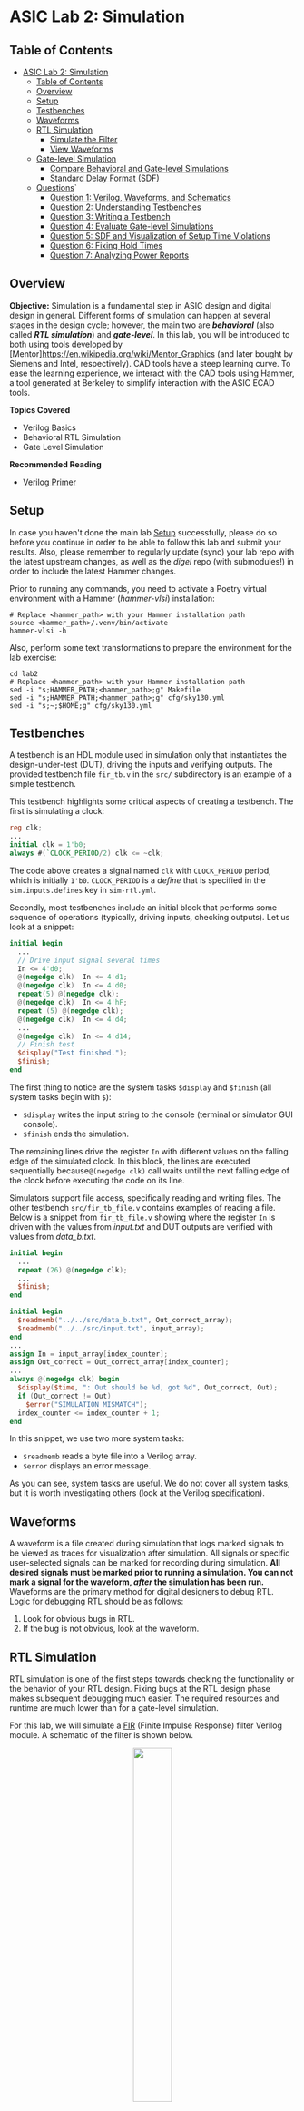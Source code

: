 # ASIC Lab 2: Simulation


## Table of Contents
- [ASIC Lab 2: Simulation](#asic-lab-2-simulation)
    - [Table of Contents](#table-of-contents)
    - [Overview](#overview)
    - [Setup](#setup)
    - [Testbenches](#testbenches)
    - [Waveforms](#waveforms)
    - [RTL Simulation](#rtl-simulation)
      - [Simulate the Filter](#simulate-the-filter)
      - [View Waveforms](#view-waveforms)
    - [Gate-level Simulation](#gate-level-simulation)
      - [Compare Behavioral and Gate-level Simulations](#compare-behavioral-and-gate-level-simulations)
      - [Standard Delay Format (SDF)](#standard-delay-format-sdf)
    - [Questions](#questions)`
        - [Question 1: Verilog, Waveforms, and Schematics](#question-1-verilog-waveforms-and-schematics)
        - [Question 2: Understanding Testbenches](#question-2-understanding-testbenches)
        - [Question 3: Writing a Testbench](#question-3-writing-a-testbench)
        - [Question 4: Evaluate Gate-level Simulations](#question-4-evaluate-gate-level-simulations)
        - [Question 5: SDF and Visualization of Setup Time Violations](#question-5-sdf-and-visualization-of-setup-time-violations)
        - [Question 6: Fixing Hold Times](#question-6-fixing-hold-times)
        - [Question 7: Analyzing Power Reports](#question-7-analyzing-power-reports)

## Overview

**Objective:** 
Simulation is a fundamental step in ASIC design and digital design in general. Different forms of simulation can happen at several stages in the design cycle; however, the main two are ***behavioral*** (also called ***RTL simulation***) and ***gate-level***. In this lab, you will be introduced to both using tools developed by [Mentor]https://en.wikipedia.org/wiki/Mentor_Graphics (and later bought by Siemens and Intel, respectively). CAD tools have a steep learning curve. To ease the learning experience, we interact with the CAD tools using Hammer, a tool generated at Berkeley to simplify interaction with the ASIC ECAD tools.

**Topics Covered**
- Verilog Basics
- Behavioral RTL Simulation
- Gate Level Simulation
<!--- - Simple Power Analysis? --->

**Recommended Reading**
- [Verilog Primer](./doc/Verilog_Primer_Slides.pdf)


## Setup

In case you haven't done the main lab [Setup](../README.md#setup) successfully, please do so before you continue in order to be able to follow this lab and submit your results. Also, please remember to regularly update (sync) your lab repo with the latest upstream changes, as well as the *digel* repo (with submodules!) in order to include the latest Hammer changes.

Prior to running any commands, you need to activate a Poetry virtual environment with a Hammer (*hammer-vlsi*) installation:

```shell
# Replace <hammer_path> with your Hammer installation path
source <hammer_path>/.venv/bin/activate
hammer-vlsi -h
```

Also, perform some text transformations to prepare the environment for the lab exercise:

```shell
cd lab2
# Replace <hammer_path> with your Hammer installation path
sed -i "s;HAMMER_PATH;<hammer_path>;g" Makefile
sed -i "s;HAMMER_PATH;<hammer_path>;g" cfg/sky130.yml
sed -i "s;~;$HOME;g" cfg/sky130.yml

```


## Testbenches

A testbench is an HDL module used in simulation only that instantiates the design-under-test (DUT), driving the inputs and verifying outputs. The provided testbench file `fir_tb.v` in the `src/` subdirectory is an example of a simple testbench.

This testbench highlights some critical aspects of creating a testbench. The first is simulating a clock:

```verilog
reg clk;
...
initial clk = 1'b0;
always #(`CLOCK_PERIOD/2) clk <= ~clk;
```

The code above creates a signal named `clk` with `CLOCK_PERIOD` period, which is initially `1'b0`. `CLOCK_PERIOD` is a *define* that is specified in the `sim.inputs.defines` key in `sim-rtl.yml`.

Secondly, most testbenches include an initial block that performs some sequence of operations (typically, driving inputs, checking outputs). Let us look at a snippet:

```verilog
initial begin
  ...
  // Drive input signal several times
  In <= 4'd0;
  @(negedge clk)  In <= 4'd1;
  @(negedge clk)  In <= 4'd0;
  repeat(5) @(negedge clk);
  @(negedge clk)  In <= 4'hF;
  repeat (5) @(negedge clk);
  @(negedge clk)  In <= 4'd4;
  ...
  @(negedge clk)  In <= 4'd14;
  // Finish test
  $display("Test finished.");
  $finish;
end
```

The first thing to notice are the system tasks `$display` and `$finish` (all system tasks begin with `$`):

- `$display` writes the input string to the console (terminal or simulator GUI console).
- `$finish` ends the simulation.

The remaining lines drive the register `In` with different values on the falling edge of the simulated clock. In this block, the lines are executed sequentially because`@(negedge clk)` call waits until the next falling edge of the clock before executing the code on its line.

Simulators support file access, specifically reading and writing files. The other testbench `src/fir_tb_file.v` contains examples of reading a file. Below is a snippet from `fir_tb_file.v` showing where the register `In` is driven with the values from *input.txt* and DUT outputs are verified with values from *data_b.txt*.

```verilog
initial begin
  ...
  repeat (26) @(negedge clk);
  ...
  $finish;
end

initial begin
  $readmemb("../../src/data_b.txt", Out_correct_array);
  $readmemb("../../src/input.txt", input_array);
end
...
assign In = input_array[index_counter];
assign Out_correct = Out_correct_array[index_counter];
...
always @(negedge clk) begin
  $display($time, ": Out should be %d, got %d", Out_correct, Out);
  if (Out_correct != Out)
    $error("SIMULATION MISMATCH");
  index_counter <= index_counter + 1;
end
```

In this snippet, we use two more system tasks:

- `$readmemb` reads a byte file into a Verilog array.
- `$error` displays an error message.

As you can see, system tasks are useful. We do not cover all system tasks, but it is worth investigating others (look at the Verilog [specification](https://www.eg.bucknell.edu/~csci320/2016-fall/wp-content/uploads/2015/08/verilog-std-1364-2005.pdf)).


## Waveforms

A waveform is a file created during simulation that logs marked signals to be viewed as traces for visualization after simulation. All signals or specific user-selected signals can be marked for recording during simulation. **All desired signals must be marked prior to running a simulation. You can not mark a signal for the waveform, *after* the simulation has been run.** Waveforms are the primary method for digital designers to debug RTL. Logic for debugging RTL should be as follows:

1. Look for obvious bugs in RTL.
2. If the bug is not obvious, look at the waveform.


## RTL Simulation

RTL simulation is one of the first steps towards checking the functionality or the behavior of your RTL design. Fixing bugs at the RTL design phase makes subsequent debugging much easier. The required resources and runtime are much lower than for a gate-level simulation.

For this lab, we will simulate a [FIR](https://en.wikipedia.org/wiki/Finite_impulse_response) (Finite Impulse Response) filter Verilog module. A schematic of the filter is shown below.

<figure align="center">
  <img src="./figs/fir.png" style="width:40%" />
</figure>

There is an input signal and a clock input, and 5 delayed versions of the input are kept, multiplied by different coefficients, and then summed together. The expression for this particular filter is:

```
y[n] = 1 * x[n] + 4 * x[n − 1] + 16 * x[n − 2] + 4 * x[n − 3] + 1 * x[n − 4]
```

The input in our example is a 4-bit signed number, and the output is a larger bitwidth signed number to ensure that there is no overflow. The focus of this lab is not the filter design itself, but it serves as a useful example of a digital circuit to implement and test with Verilog code. The Verilog code for this FIR filter is provided in the `src` subdirectory.


### Simulate the Filter

You've been introduced to everything you need to run a simulation. Now it's time to run a sim! A common method of testing modules is with unit tests, testing the functionality of a single module and not the entire system. Here you will unit test the FIR filter by running the following command:

```shell
make sim-rtl
```


### View Waveforms

After running the command, the Questa GUI, which provides access to numerous debugging tools and windows that enable you to analyze different parts of your design, pops up. You should see the window below with several panes opened:

1. The *Library* pane (left) lists design libraries and compiled design units.
2. The *sim* (left) pane displays a hierarchical view of active simulation.
3. The *Objects* pane (center) displays all declared data objects in the current scope.
4. The *Processes* pane (center)/ displays all processes that are scheduled to run during the current simulation cycle.
5. The *Wave* pane (right) displays waveforms.
6. The *Source* pane (right) provides a text editor for viewing and editing files.
7. The *Transcript* (bottom) keeps a running history of commands and messages and provides a command-line interface.

<p align="center">
<img src="./figs/questa_gui_open.png" style="width:80%" />
</p>

After the GUI opens, you may need to adjust the wave zoom settings by focusing the *Wave* pane and pressing the F key on the keyboard. The picture below displays the output of the FIR filter as a step waveform.

<p align="center">
<img src="./figs/fir_wave.png" style="width:80%" />
</p>

A commonly used feature is changing the radix of a given signal for easier interpretation. In the *Wave* pane:

1. Right-click the `Out` signal,
2. Select *Radix* from the dropdown,
3. Select *Decimal*.

Another commonly used feature is to display the digital signal in an analog view. Change the view of the `Out` signal to analog:

1. Right-click the `Out` signal,
2. Select *Format* from the dropdown,
3. Select *Analog (automatic)*.

<!--The scale might look off since the signal does not reach full scale values. Let's fix that by changing the properties:

1. Right-click the `Out` signal,
2. Select *Properties* from the dropdown,
3. In the *Format* tab, set the *Analog step min* to -32 and *max* to 32.-->

Another common feature is changing the color of the signals. In order to do that:

1. Right-click the `Out` signal,
2. Select *Properties* from the dropdown,
3. In the *View* tab, set the *Wave Color* to *Magenta*.

Your waveform should now be a replica of the one shown below.

<p align="center">
<img src="./figs/fir_wave_new.png" style="width:80%" />
</p>

It is also important to know the simulators will automatically color signals based upon taken values:

<table class="tg">
<thead>
  <tr>
    <th class="tg-c3ow"">Color</th>
    <th class="tg-c3ow">Meaning</th>
  </tr>
</thead>
<tbody>
  <tr>
    <td class="tg-c3ow" style="color:green">Green</td>
    <td class="tg-c3ow">Signal has a valid value for the type.</td>
  </tr>
  <tr>
    <td class="tg-c3ow" style="color:red">Red</td>
    <td class="tg-c3ow">Meaning the signal is invalid. Annotated as `X`.</td>
  </tr>
  <tr>
    <td class="tg-c3ow" style="color:blue">Blue</td>
    <td class="tg-c3ow">This signal is floating, high impedance, or not being driven. You may see this at the beginning of the simulation before the registers in the filter have known values. Once they get a known value, the lines turn green. Annotated as `Z`.</td>
  </tr>
</tbody>
</table>

> **Note:** When you change the default signal color, you may also overwrite the red color when the signal is `X` and blue color when the signal is `Z`.

But what simulation steps did the simulator perform? Namely, when the simulation is started, Hammer first generates a script command file (or *do* file) and then invokes the simulator executable with that script as an argument.

```shell
qhsim -do build/sim-rundir/fir_tb.do
```

<!-- TODO Add comments about Add simulation steps (vlog, vopt, vsim)-->

The contents of the *do* file cover the steps of a basic Questa Sim simulation flow:

```tcl
# Create the working library
rm -rf build/sim-rundir/work_fir_tb
vlib build/sim-rundir/work_fir_tb
vmap work_fir_tb build/sim-rundir/work_fir_tb
# Compile the design units
# Suppressing the vlog-2892 error in Verilog models of library cells
# - (vlog-2892) Net type of 'NET_NAME' was not explicitly declared.
vlog -suppress 2892 -work work_fir_tb +define+CLOCK_PERIOD=1.00 -timescale 1ns/10ps ../../src/fir.v ../../src/EECS151.v ../../src/addertree.v ../../src/fir_tb.v
# Optimize the design
# +acc provides visibility for debugging purposes
# -o provides the name of the optimized design file name
vopt -work work_fir_tb -timescale 1ns/10ps -nosdf +notimingchecks +acc fir_tb -o opt_fir_tb
# Load the design
vsim  -work work_fir_tb opt_fir_tb
# Add waves
add wave -group TB -color cyan -internal fir_tb/*
add wave -ports dut/*
add wave -group INT -color orange -r -internal dut/*
# Log simulation data
log -r *
# Run simulation
run -all
```

After completing the simulation, Questa Sim dumps the waveforms to a file: `build/sim-rundir/vsim.wlf`. These waveforms can always be reloaded by invoking the Questa Sim in the following way:

```shell
qhsim -do "vsim -view build/sim-rundir/vsim.wlf"
# Run the following commands in Questa Sim Transcript pane to reload the exact same waveforms
# add wave -group TB -color cyan -internal fir_tb/*
# add wave -ports dut/*
# add wave -group INT -color orange -r -internal dut/*
```

> **TODO:**  
> 1. Run a simulation using `fir_tb_file.v` testbench. Replace `fir_tb.v` with `fir_tb_file.v` under the `input_files` key in `sim-rtl.yml`. Next, change the value for the key `tb_name` to `fir_tb_file`. Finally, run `make sim-rtl` again.
> 2. Add the missing `rst` port to the fir module instance in `fir_tb_file.v` and generate a short reset pulse at the beginning of the simulation in order to successfully pass the test.


## Gate-level Simulation

Gate-level simulation is performed after a design has been synthesized (or after place and route). For a brief context, synthesis transforms your Verilog behavioral representation into digital logic gates, or cells, from a given library (PDK) to form a *netlist* (synthesis is covered in depth in future labs). Therefore, simulating post-synthesis is simulating the design at the gate level. You will now perform a gate level simulation on the synthesized FIR filter design provided in `src/post-syn/fir.mapped.v`.

> **Note:** Gate-level simulation is also called post-synthesis simulation (or post-layout simulation).

To simulate using the gate-level netlist, you simply need to make a few changes to the input YAML to Hammer. Take a look at `sim-gl-syn.yml`. You will notice that a few things have been added, including:

- a `level: "gl"` option,
- a `timing_annotated: true` option,
- two JSON files,
- a Standard Delay Format (SDF) file.

<!--Hammer consumes the two JSON files in order to generate a Unified Command-Line Interface (UCLI) script that tells VCS to force the synthesized flip-flops into a valid initial state before starting the simulation. This is required because Verilog simulators cannot simulate with unknown ’X’ valued inputs. -->

> **Note:** The SDF file is an output from the synthesis tool that annotates delays according to the synthesized gates.

> **Note:** Under the hood, Hammer has already included the Verilog models of the standard cells from the Sky130 PDK. You will learn more about these standard cells in the next lab, but just know that they are required because the gate-level circuit contains instances of the technology’s standard cells, and Questa Sim must know the Verilog definition of those cells. The extra options in the new Questa Sim section of the Makefile are simply to deal with these standard cell models.

Now, run the make command below:

```shell
make sim-rtl SIM_RTL_CONF=cfg/sim-gl-syn.yml
```

This make command is for the same target; however in this invocation we are overriding the `SIM_RTL_CONF` Makefile variable from the command line. This points to the YAML written specifically for a gate-level simulation. Reload the waveforms after it is finished.

> **Note:** Overriding Makefile variable on the command line during invocation is common and is extensively used when utilizing Hammer. However, in this specific case, it is better to create a specific Makefile target for each simulation level.


### Compare Behavioral and Gate-level Simulations

Why should you do simulation pre- and post-synthesis if the logic does not change? Timing.

Open both waveforms (the one from RTL simulation and the other from gate-level simulation), or screenshoot one and open the other in DVE. Notice that the waveforms look similar but not exactly the same. Let’s see why.

By default, the logic gates behave ideally. In this context, "ideally" means the output is valid *instantly* when a new input is presented. In reality, depending on the operating conditions of the chip (voltage, process variation, temperature), the delay through a gate will be different. CAD tools calculate the delay for you and annotate the delay onto the gates using an SDF file like the one you just saw.

Gate-level simulations are annotated with timing information, so signal propogation matters. In other words, gate output *does not change instantly* with a new input; the signal must propagate through the gate. This affects the simulation in two ways:

1. The input must propagate through the gate at the rising edge. Therefore, the clk-q time matters (clk-q is the latency between the rising edge of the clock, until a valid output appears gate output)

    To see the consquence of annotated simulations, first configure the waveforms so that you see at least the `clk` and `delay_chain0` signals (hint: you may need to go down to the DUT level of hierarchy in the left pane). Zoom into the first rising edge of `delay_chain0`, around the 50ns mark. Recall that in an RTL-level sim, logic gates behave ideally (output changes instantly). This means that the flip-flop output `delay_chain0` would change state (given an input that has changed) perfectly synchronously to the rising edge of `clk`. However, you will see here that the transition edge of `delay_chain0` is *some amount of time after the rising edge* of `clk`.This delay was annotated in the SDF as the flop’s clk-q time (`IOPATH CLK Q`, for rising and falling edges) and properly simulated in Questa.

    Try looking at some other signals and think about why some signals have more delay than others. Also try out some of the other options in the wave viewer to try and figure out what is going on. If you get stuck on anything that you are trying to do, you can look at the Questa® SIM User's Manual within the Questa installation directory (~/intelFPGA/23.1std/questa_fse/docs/pdfdocs/questa_sim_user.pdf).

2.  Since signal propagation delay matters, slower clock periods are needed. Examining `sim-gl-syn.yml` will reveal that `CLOCK_PERIOD=20.00` ns. Because Sky130 is a legacy process, operating at 1 GHz would produce errors.


### Standard Delay Format (SDF)

"*SDF is an IEEE standard for the representation and interpretation of timing data for use at any stage of the electronic design process*." (definition borrowed from https://www.vlsi-expert.com/2011/03/how-to-read-sdf-standard-delay-format.html)

> **NOTE:** Knowing every aspect of SDF is unnecessary for this lab, but here is a four-part intro for those with special interest and extra time: [SDF tutorial](https://www.vlsi-expert.com/2019/12/standard-delay-format-4.html)

```shell 
(CELL
    (CELLTYPE "sky130_fd_sc_hd__inv_2")
    (INSTANCE add0.g816)
    (DELAY
        (ABSOLUTE
          (PORT A (::0.0))
          (IOPATH A Y (::160) (::111))
        )
    )
)
```

Above is a single cell definition from `src/post-syn/fir.mapped.sdf` at line 13. Let's break down this definition down:

- *"CELLTYPE"* - Names the type of cell.
- *"INSTANCE"* - Specific instance of the cell.
- "*DELAY"* - Provides timing for the cell.
    - *"ABSOLUTE"* - Denotes timing given is absolute (hard constraint).
        - *"PORT A"* - Provides timing information for input "A".
        - *"IOPATH"* - Provides timing information for signal propagation from input to output.

The format of the delay is `minimum:typical:maximum`. The min/max values refer to different operating regions. This will be discussed in more detail in future labs. Note that this SDF file only specifies maximum delays, which is generally what we want because we need to simulate the worst-case conditions (more on that in future labs). For this specific gate, the SDF file indicates that there will be a delay of either 160ps or 111ps, depending on whether the data is transitioning from low to high or from high to low. We know that these delays are in picoseconds because of the declaration on line 12 of the SDF file.

<!-- TODO: Check these Dropdown providing more details about SDF input to Questa Sim -->
<details>
  <summary>More details on using SDF with CAD tools</summary>
  
To tell the simulator about these delays, we must use the `+sdfverbose -sdf max:fir:<path/to/fir.mapped.sdf>` Questa options (auto-generated by Hammer). Other Questa flags that Hammer auto-generates for gate-level simulation are `+neg_tchk` and `-negdelay`. In regular RTL-level simulation, all the aforementioned flags are replaced by `+notimingcheck` and `+delay_mode_zero` instead.

Remember that previously we mentioned the `timescale` option? This is passed to Questa as a `-timescale` flag with the value `1ns/10ps`, which means that a delay of 1 would correspond to an actual delay of 1ns, with a simulation step resolution of 10ps.
</details>


<!--
## Power Analysis
Power is arguably the most important metric in modern chip design as mobile applications continue driving the demand for SoCs and custom digital hardware. Therefore, a robust analysis of power consumption for a given testbench (or workload/benchmark) is something that designers must simulate. Power analysis results can influence all levels of design in the ASIC flow.

Normally, the most accurate power analysis results come from simulating after place-and-route. For now, we have provided a design that has been pushed through place-and-route and post place-and-route simulation outputs in `src/post-par-sim`.

To perform power analysis with Hammer, we must specify a few more things. Take a look at `sim-gl-par.yml` in the `cfg` subdirectory. In addition to the things added in `sim-gl-syn.yml`, there is a new namespace `power` which contains keys that specify *Switching Activity Interchange Format (SAIF)* files, *Standard Parasitic Exchange Format (SPEF)* files, and a layout database. The layout database and SPEF files are generated from the place-and-route tool, Innovus.


- "*Standard Parasitic Exchange Format (SPEF) contains the parasitic information of a design(R, L, and C) in an ASCII file*". Skimming through the SPEF files, you can see the words CAP and RES everywhere; these are annotations of the parasitic capacitances and resistances caused by physical layout and connections of logic gates. 

- "*Switching Activity Interchange Format (SAIF) is an ASCII file which captures the dynamic toggle rate of the signals in the design.*" The SAIF file is dumped from a post-place-and-route gate-level simulation, and contains a somewhat cryptic annotation of how often nets in the design switch. To tell Hammer to use a SAIF file, use the `sim.inputs.saif` key. A time window over which switching activity is measured is helpful for generating representative traces, such as for workloads that only run after a processor core has booted up. For this lab, the power outputs have been generated in advance.

- "*Value change dump (VCD) (also known less commonly as "variable change dump") is an ASCII-based format which captures the dynamic toggle rate of the signals in the design.*" The VCD file comprises a header section with date, simulator, and timescale information; a variable definition section; and a value change section, in that order. It is dumped from a post-place-and-route gate-level simulation, and contains a somewhat cryptic annotation of how often nets in the design switch. To tell Hammer to use a VCDs file, use the `sim.inputs.vcd` key. A time window over which switching activity is measured is helpful for generating representative traces, such as for workloads that only run after a processor core has booted up. For this lab, the power outputs have been generated in advance.

Under the hood, Hammer uses Cadence *Voltus* to analyze power consumption. It maps the annotated switching activity onto the layout database, taking into account the circuit parasitics. Voltus dumps reports in the `skel/build/power-rundir` directory. There are results for static and active power analysis. The static power analysis (in `staticPowerReports` folder) by default assumes an average switching activity factor of 0.2 (nets switch 20% of the time), while the active power analysis (in `activePowerReports` folder) uses the information from the SAIF file. Depending on the testbench, there may be a large difference between the static and active estimates.

Open `skel/build/power-rundir/activePowerReports/ff_n40C_1v95.hold_view.rpt`
and scroll to the bottom of the file. The total power is grouped into three types: internal, switching, and leakage power.

- *Internal power:* Power dissipated inside logic gates. Usually caused by momentary short-circuiting as transistors are switching.

- *Switching power:* Power dissipated charging and discharging load and parasitic capacitances/resistances.

- *Leakage power:* Power dissipated in logic gates when they are not switching. Logic gates have finite resistance between power and ground even when they’re totally static!

Below that first table is a breakdown into types of cells. In our FIR, we have a couple of sequential cells (delay chain flip-flops) but many more combinational cells (adder trees), hence it is reasonable that our power is dominated by combinational logic.

-->

## Questions 

**Remember to include a short explanation of each answer (about 2-4 sentences) with your responses to the lab questions.** When asked to write Verilog, include the module definition. There is no single solution so individual solutions will vary. **Collaboration is fine, but your solution should your own.** You may find it helpful to actually write and simulate each question to get practice writing Verilog and testbenches, as well as interpreting simulation results and waveforms.

### Question 1: Verilog, Waveforms, and Schematics

<ol type="a">
<li>
Complete the timing diagram below and create a schematic equivalant to the Verilog module below. 

```verilog
module dut (
  input A, B, clk, rst
  output reg X, Z
);
    wire tmp;

    REGISTER_R #(.N(1)) delay_step0 (.clk(clk), .rst(rst), .d(B), .q(X));
    REGISTER_R #(.N(1)) delay_step0 (.clk(clk), .rst(rst), .d(tmp), .q(Z));

    assign tmp = (Z & X) | A;
  
endmodule
```

<p align="center">
<img src="./figs/q1_a.png" width="300" />
</p>
</li>

<li>
Create a Verilog module to represent the schematic and complete the timing diagram.

<p align="center">
<img src="./figs/q1_b_1.png" width="300" />
<img src="./figs//q1_b_2.png" width="250" />
</p>
</li>

<li>
Create a Verilog module to represent the schematic. It should use a single flip-flop and a single logic gate. 

- Inputs: A, clk
- Outputs: X, Y

<p align="center">
<img src="./figs/q1_c.png" width="300" />
</p>

</li>
</ol>

### Question 2: Understanding Testbenches

Testbenches useful to primarily for unit tests. Test your understanding of some basic of writing a testbench using `fir_tb.v`. Feel free to search for anwers online.

<ol type="a">
<li> How does the <code>inital</code> block work?</li>
<li> How come we didn't use an <code>inital</code> block in the FIR to force the registers to a valid state? (Hint: what happens to a module with <code>initial</code> blocks during synthesis?)</li>
<li>Register <code>In</code> is driven on the falling edge of the clock. Why not the rising edge? Would this cause a violation? If so, what type?</li>
<li> In the line generate the simulated clock, a special operator <code>#</code> is used. What is this operator?</li>
<li> Is the line generating the clock a continuous assign statement? </li>
</ol>


### Question 3: Writing a Testbench

Create a testbench for the module you created for Question 1a. **Your testbench should be it's own Verilog module in a separate file.** Instantiate your DUT within the testbench rather than duplicating functionality. It should ***include initial conditions*** for the input. The simulator's waveform to your answer from Question 1a. 

<ol type="a">
<li>Submit your Verilog testbench and a screenshot of the simulation waveforms showing all of the input and output pins.
</li>
</ol>


### Question 4: Evaluate Gate-level Simulations

Correlate the SDF annotated timing to the waveform from the gate-level simulation.

<ol type="a">
<li><code>delay_step0</code> is the first flip-flop in a chain. What is the output port name of this flip-flop, and how wide is this port? 
</li>

<li>Open the <code>vcdplus.vpd</code> file (should be from the gate-level simulation) and examine the output of the flip-flop at around 50ns. Calculate the delay of the output transition relative to the input clock's rising edge.
</li>

<li>Can you correlate this against the delay in the SDF file by identifying the delay in the SDF file?
</li>
</ol>


### Question 5: SDF and Visualization of Setup Time Violations

Examine the non-zero delays in timing annotated simulations. Clock frequency selection must consider gate delay. If it frequency is too high there will be setup timing violations. Edit `sim-gl-syn.yml` to lower the clock period to 5ns (`CLOCK PERIOD=5.00`). Now, simulate again. 

<ol type="a">
<li>
Does the hardware continue to function correctly? 
</li>

<li>
What is the shortest period (faster clock frequency) where the FIR still functions correctly (i.e. meets timing)?

> **Note:** Instead of closing and reopening DVE each period change, simple reloading the waveform database. Click "File", the "Reload Databases" to show the new waveforms after each simulation run.
</li> 

<li>
Replace the value for the "sdf_file" key in in <code>sim-gl-syn.yml</code> with <code>fir.mapped_hold.sdf</code> (i.e. "sdf_file"  <code>fir.mapped_hold.sdf</code>"). This will run the simulation with a different delay file, which intentionally has an error in it. Re-run the gate-level simulation. You should now have two different vpd files, and you can load them in the DVE waveform viewer to see the differences. Add all of the <code>delay_chain</code> signals for both vpd files. Zoom into the clock edges near 52ns into the simulation. There should be a significant difference between the two vpd files, and one of them will have a signal that is incorrectly getting captured on the wrong cycle. This is an exaggerated case of a hold time violation, which occurs when a specific delay path is too small relative to another. <b>Submit a screenshot</b>.
</li>
</ol>

### Question 6: Fixing Hold Times

Setup times can be fixed by increasing the clock period (lower the frequency), but hold times cannot, because the capturing edge relationship in the hold violation do not change with clock period. Later, you will learn how the CAD tools do this for you, but in this problem you will manually identify the error in the SDF and fix it.


<ol type="a">
<li>
Explain the differences between the waveforms in the two vpd files. Which signal(s) are different and why? Show what in the SDF is causing this, and make a best guess at what could cause this to happen.
</li>

<li>
Modify the <code>src/post-syn/fir.mapped_hold.sdf</code> file to fix the hold time without reverting what you found in a). <b>While you may change parameters for multiple reigsters, you must only change 1 parameter PER register</b>. Submit the following:

<ol type="i">
<li>
Which delay did you change (show the original and fixed value) and what register(s) did this delay belong to?
</li>

<li>
Why did you change that register’s delay?
</li>

<li>
Simulation waveforms showing correct output and the text printout of the simulation showing that the results are correct.
</li>

<li>
Since when designing in reality you can’t actually hack SDFs to fix hold, give your best guess at what would be inserted/removed from a gate-level implementation of this design that would accomplish your
hold fix.
</li>
</ol>
</li> 
</ol>

<!--
### Question 7: Analyzing Power Reports
<ol type="a">
<li>
Open <code>build/power-rundir/activePowerReports/ss_100C_1v60.setup_view.rpt</code>. What is the most obvious difference in the power numbers compared to the hold view file? What do you think is the dominant factor contributing to this difference?
</li>

<li>
Compare the reports with SAIF annotation you just viewed against the analogous reports in <code>build/power-rundir/staticPowerReports</code>. What would you estimate is the effective switching activity factor of the testbench we have been using? 

> **Note:** Switching power is linearly proportional to switching activity.
</li> 
</ol>
-->
